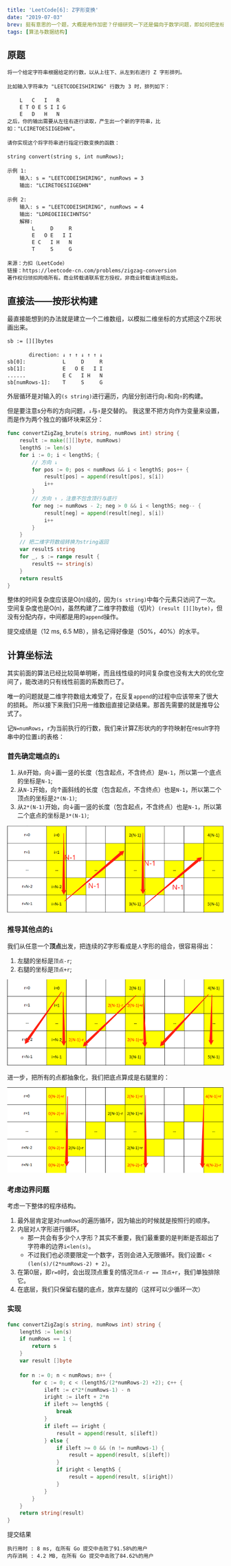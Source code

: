 ```yaml lw-blog-meta
title: 'LeetCode[6]: Z字形变换'
date: "2019-07-03"
brev: 挺有意思的一个题，大概是用作加密？仔细研究一下还是偏向于数学问题，即如何把坐标对应起来。
tags: [算法与数据结构]
```


## 原题

```text
将一个给定字符串根据给定的行数，以从上往下、从左到右进行 Z 字形排列。

比如输入字符串为 "LEETCODEISHIRING" 行数为 3 时，排列如下：

    L   C   I   R
    E T O E S I I G
    E   D   H   N
之后，你的输出需要从左往右逐行读取，产生出一个新的字符串，比如："LCIRETOESIIGEDHN"。

请你实现这个将字符串进行指定行数变换的函数：

string convert(string s, int numRows);

示例 1:
    输入: s = "LEETCODEISHIRING", numRows = 3
    输出: "LCIRETOESIIGEDHN"

示例 2:
    输入: s = "LEETCODEISHIRING", numRows = 4
    输出: "LDREOEIIECIHNTSG"
    解释:
        L     D     R
        E   O E   I I
        E C   I H   N
        T     S     G

来源：力扣（LeetCode）
链接：https://leetcode-cn.com/problems/zigzag-conversion
著作权归领扣网络所有。商业转载请联系官方授权，非商业转载请注明出处。

```

## 直接法——按形状构建

最直接能想到的办法就是建立一个二维数组，以模拟二维坐标的方式把这个Z形状画出来。

```text
sb := [][]bytes

       direction: ↓ ↑ ↑ ↓ ↑ ↑ ↓
sb[0]:            L     D     R
sb[1]:            E   O E   I I
......            E C   I H   N
sb[numRows-1]:    T     S     G
```

外层循环是对输入的`(s string)`进行遍历，内层分别进行向`↓`和向`↑`的构建。

但是要注意s分布的方向问题，`↓`与`↑`是交替的。
我这里不把方向作为变量来设置，而是作为两个独立的循环块来区分：

```go
func convertZigZag_brute(s string, numRows int) string {
    result := make([][]byte, numRows)
    lengthS := len(s)
    for i := 0; i < lengthS; {
        // 方向 ↓
        for pos := 0; pos < numRows && i < lengthS; pos++ {
            result[pos] = append(result[pos], s[i])
            i++
        }
        // 方向 ↑ ，注意不包含顶行与底行
        for neg := numRows - 2; neg > 0 && i < lengthS; neg-- {
            result[neg] = append(result[neg], s[i])
            i++
        }
    }
    // 把二维字符数组转换为string返回
    var resultS string
    for _, s := range result {
        resultS += string(s)
    }
    return resultS
}
```

整体的时间复杂度应该是O(n)级的，因为`(s string)`中每个元素只访问了一次。
空间复杂度也是O(n)，虽然构建了二维字符数组（切片）`(result [][]byte)`，但没有分配内存，中间都是用的`append`操作。

提交成绩是（12 ms, 6.5 MB），排名记得好像是（50%，40%）的水平。

## 计算坐标法

其实前面的算法已经比较简单明晰，而且线性级的时间复杂度也没有太大的优化空间了，能改进的只有线性前面的系数而已了。

唯一的问题就是二维字符数组太难受了，在反复`append`的过程中应该带来了很大的损耗。
所以接下来我们只用一维数组直接记录结果。那首先需要的就是推导公式了。


记`N=numRows`，`r`为当前执行的行数，我们来计算Z形状内的字符映射在result字符串中的位置`i`的表格：

### 首先确定端点的`i`

1. 从`0`开始，向↓画一竖的长度（包含起点，不含终点）是`N-1`，所以第一个底点的坐标是`N-1`;
2. 从`N-1`开始，向↑画斜线的长度（包含起点，不含终点）也是`N-1`，所以第二个顶点的坐标是`2*(N-1)`;
3. 从`2*(N-1)`开始，向↓画一竖的长度（包含起点，不含终点）也是`N-1`，所以第二个底点的坐标是`3*(N-1)`;

![Point1](https://raw.githubusercontent.com/Saodd/Saodd.github.io.backup-Jun2020/master/static/blog/2019-07-03-Point1.png)

### 推导其他点的`i`

我们从任意一个**顶点**出发，把连续的Z字形看成是`人`字形的组合，很容易得出：

1. 左腿的坐标是`顶点-r`;
2. 右腿的坐标是`顶点+r`;

![Point2](https://raw.githubusercontent.com/Saodd/Saodd.github.io.backup-Jun2020/master/static/blog/2019-07-03-Point2.png)

进一步，把所有的点都抽象化，我们把底点算成是右腿里的：

![Point3](https://raw.githubusercontent.com/Saodd/Saodd.github.io.backup-Jun2020/master/static/blog/2019-07-03-Point3.png)

### 考虑边界问题

考虑一下整体的程序结构。

1. 最外层肯定是对`numRows`的遍历循环，因为输出的时候就是按照行的顺序。
2. 内层对`人`字形进行循环。  
     - 那一共会有多少个`人`字形？其实不重要，我们最重要的是判断是否超出了字符串的边界`i<len(s)`。  
     - 不过我们也必须要限定一个数字，否则会进入无限循环。我们设置`c < (len(s)/(2*numRows-2) + 2)`。
3. 在第0层，即`r=0`时，会出现顶点重复的情况`顶点-r == 顶点+r`，我们单独排除它。
4. 在底层，我们只保留右腿的底点，放弃左腿的（这样可以少循环一次）

### 实现

```go
func convertZigZag(s string, numRows int) string {
    lengthS := len(s)
    if numRows == 1 { 
        return s
    }
    var result []byte

    for n := 0; n < numRows; n++ {
        for c := 0; c < (lengthS/(2*numRows-2) +2); c++ {
            ileft := c*2*(numRows-1) - n
            iright := ileft + 2*n
            if ileft >= lengthS {
                break
            }
            if ileft == iright {
                result = append(result, s[ileft])
            } else {
                if ileft >= 0 && (n != numRows-1) {
                    result = append(result, s[ileft])
                }
                if iright < lengthS {
                    result = append(result, s[iright])
                }
            }
        }
    }
    return string(result)
}
```

提交结果

```text
执行用时 : 8 ms, 在所有 Go 提交中击败了91.58%的用户
内存消耗 : 4.2 MB, 在所有 Go 提交中击败了84.62%的用户
```